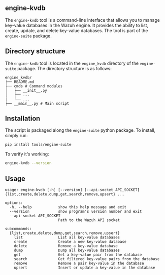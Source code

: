 ## engine-kvdb

The `engine-kvdb` tool is a command-line interface that allows you to manage key-value databases in the Wazuh engine. It provides the ability to list, create, update, and delete key-value databases. The tool is part of the `engine-suite` package.

## Directory structure

The `engine-kvdb` tool is located in the `engine_kvdb` directory of the `engine-suite` package. The directory structure is as follows:

```
engine_kvdb/
├── README.md
├── cmds # Command modules
│   ├── __init__.py
│   ├── ...
|   └── ...
├── __main__.py # Main script
```

## Installation

The script is packaged along the `engine-suite` python package. To install, simply run:

```bash
pip install tools/engine-suite
```

To verify it's working:

```bash
engine-kvdb --version
```

## Usage

```console
usage: engine-kvdb [-h] [--version] [--api-socket API_SOCKET] {list,create,delete,dump,get,search,remove,upsert} ...

options:
  -h, --help            show this help message and exit
  --version             show program's version number and exit
  --api-socket API_SOCKET
                        Path to the Wazuh API socket

subcommands:
  {list,create,delete,dump,get,search,remove,upsert}
    list                List all key-value databases
    create              Create a new key-value database
    delete              Remove a key-value database
    dump                Dump all key-value databases
    get                 Get a key-value pair from the database
    search              Get filtered key-value pairs from the database
    remove              Remove a pair key-value in the database
    upsert              Insert or update a key-value in the database
```
